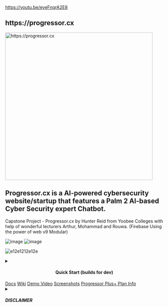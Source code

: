 https://youtu.be/eyeFnqrA2E8

<h2>https://progressor.cx</h2

<div style="text-align: center;">
    <img width="470" src="https://github.com/hunterjreid/Progressor.cx/assets/62681404/aedf64b9-4839-4490-b117-724ff6d7b237" alt="https://progressor.cx">
       <h2>Progressor.cx is a AI-powered cybersecurity website/startup that features a Palm 2 AI-based Cyber Security expert Chatbot. </h2>

<p>Capstone Project - Progressor.cx by Hunter Reid from Yoobee Colleges with help of wonderful lecturers Arthur, Mohammad and Rouwa. (Firebase Using the power of web v9 Modular) </p>      

![image](https://github.com/hunterjreid/Progressor.cx/assets/62681404/f2d67fe7-7c36-48e8-8762-f96ded5f4ac3)
![image](https://github.com/hunterjreid/Progressor.cx/assets/62681404/d5a853ef-2520-40b5-af94-190e76895f97)


![e12e1212e12e](https://github.com/hunterjreid/Progressor.cx/assets/62681404/aa0e6fb9-97e5-4654-a776-25583ac5402b)








<td><details closed><summary><h4 style="text-align: center;">Quick Start (builds for dev)</h4></summary>


```markdown
# Client:
git clone https://github.com/hunterjreid/Progressor.cx
cd Progressor.cx/client
npm i
npm run serve
```
</details>
</td>
            <td><a target="_blank" href="/docs/READDOCS.md">Docs</a></td>
            <td><a target="_blank" href="/docs/READWIKI.md">Wiki</a></td>
            <td><a target="_blank" href="/docs/DEMO_VIDEO_LINK">Demo Video</a></td>
            <td><a target="_blank" href="/docs/SCREENSHOT.md">Screenshots</a></td>
            <td><a target="_blank" href="/docs/PROGRESSOR_PLUS_PLAN.md">Progressor Plus+ Plan Info</a></td>
            <td> <details closed>
        <summary><h5>DISCLAIMER</h5></summary>
        <p>
            I'm the sole creator behind Progressor, taking on this project solo. I'm Hunter Reid, currently pursuing my capstone project at Yoobee Colleges. The guidance and support from my esteemed mentors—Arthur, Mohammad, and Rouwa—have been invaluable. Their insights have helped shape Progressor into the practical cybersecurity resource it is today.<sub>By viewing, editing, forking, copying, or cloning, I acknowledge that our company is operational/live, and it is not to be copied under any circumstances. I strictly agree this whole git is confidential (UNLESS EDUCATIONAL USE)* information without prior written consent.</sub>
        </p>
    </details></td>
        </tr>
    </table>

</div>



